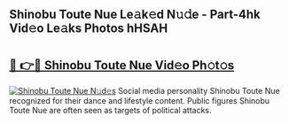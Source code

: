 ## Shinobu Toute Nue Le𝚊k𝚎d N𝚞𝚍e - Part-4hk Vid𝚎o Le𝚊ks Photos hHSAH

# <h2><a href="http://fb3ekj.evod.top/?m=Shinobu+Toute+Nue">🔗 👉🔴 Shinobu Toute Nue Vid𝚎o Ph𝚘t𝚘s</a></h2>

[![Shinobu Toute Nue N𝚞d𝚎s](https://i.imgur.com/8V9OHl7.gif)](http://fb3ekj.evod.top/?m=Shinobu+Toute+Nue)
Social media personality Shinobu Toute Nue recognized for their dance and lifestyle content. Public figures Shinobu Toute Nue are often seen as targets of political attacks. 
